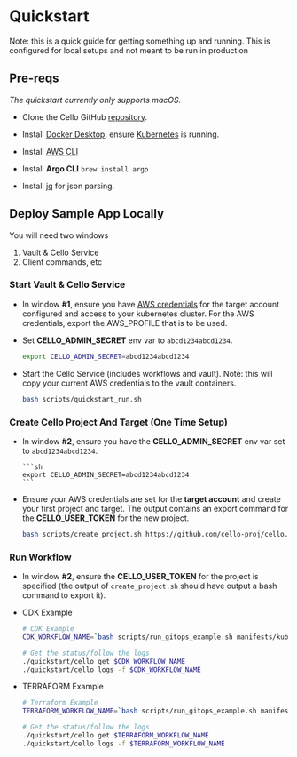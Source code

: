 # Quickstart

Note: this is a quick guide for getting something up and running. This is configured for local setups and not meant to be run in production

## Pre-reqs

_The quickstart currently only supports macOS._

- Clone the Cello GitHub [repository](https://github.com/cello-proj/cello).

- Install [Docker Desktop](https://www.docker.com/products/docker-desktop), ensure [Kubernetes](https://docs.docker.com/desktop/kubernetes/) is running.

- Install [AWS CLI](https://docs.aws.amazon.com/cli/latest/userguide/install-cliv2.html)

- Install **Argo CLI** `brew install argo`

- Install [jq](https://stedolan.github.io/jq/) for json parsing.

## Deploy Sample App Locally

You will need two windows

1. Vault & Cello Service
1. Client commands, etc

### Start Vault & Cello Service

- In window **#1**, ensure you have [AWS credentials](https://docs.aws.amazon.com/cli/latest/userguide/cli-configure-quickstart.html) for the target account configured and access to your kubernetes cluster. For the AWS credentials, export the AWS_PROFILE that is to be used.

- Set **CELLO_ADMIN_SECRET** env var to `abcd1234abcd1234`.

  ```sh
  export CELLO_ADMIN_SECRET=abcd1234abcd1234
  ```

- Start the Cello Service (includes workflows and vault).
  Note: this will copy your current AWS credentials to the vault containers.

  ```sh
  bash scripts/quickstart_run.sh
  ```

### Create Cello Project And Target (One Time Setup)

- In window **#2**, ensure you have the **CELLO_ADMIN_SECRET**
  env var set to `abcd1234abcd1234`.

      ```sh
      export CELLO_ADMIN_SECRET=abcd1234abcd1234
      ```

- Ensure your AWS credentials are set for the **target account** and create
  your first project and target. The output contains an export command for the **CELLO_USER_TOKEN**
  for the new project.

  ```sh
  bash scripts/create_project.sh https://github.com/cello-proj/cello.git
  ```

### Run Workflow

- In window **#2**, ensure the **CELLO_USER_TOKEN** for the project is
  specified (the output of `create_project.sh` should have output a bash
  command to export it).

- CDK Example

  ```sh
  # CDK Example
  CDK_WORKFLOW_NAME=`bash scripts/run_gitops_example.sh manifests/kube_cdk_manifest.yaml e3a419e69a5ae762862dc7cf382304a4e6cc2547`

  # Get the status/follow the logs
  ./quickstart/cello get $CDK_WORKFLOW_NAME
  ./quickstart/cello logs -f $CDK_WORKFLOW_NAME
  ```

- TERRAFORM Example

  ```sh
  # Terraform Example
  TERRAFORM_WORKFLOW_NAME=`bash scripts/run_gitops_example.sh manifests/kube_terraform_manifest.yaml e3a419e69a5ae762862dc7cf382304a4e6cc2547`

  # Get the status/follow the logs
  ./quickstart/cello get $TERRAFORM_WORKFLOW_NAME
  ./quickstart/cello logs -f $TERRAFORM_WORKFLOW_NAME
  ```
